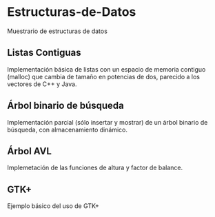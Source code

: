 # Estructuras-de-Datos
Muestrario de estructuras de datos


## Listas Contiguas
Implementación básica de listas con un espacio de memoria contiguo (malloc)
que cambia de tamaño en potencias de dos, parecido a los vectores de C++ y Java.

##  Árbol binario de búsqueda

Implementación parcial (sólo insertar y mostrar)
de un árbol binario de búsqueda, con almacenamiento 
dinámico.

## Árbol AVL

Implemetación de las funciones de altura y factor de balance.

## GTK+

Ejemplo básico del uso de GTK+
